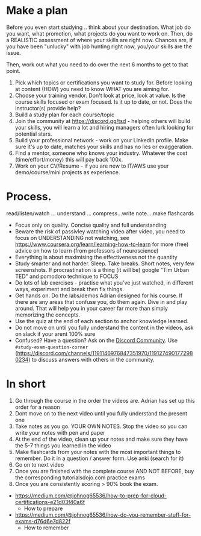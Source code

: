
# Make a plan
Before you even start studying .. think about your destination. What job do you want, what promotion, what projects do you want to work on. Then, do a REALISTIC assessment of where your skills are right now. Chances are, if you have been "unlucky" with job hunting right now, you/your skills are the issue.

Then, work out what you need to do over the next 6 months to get to that point.

1. Pick which topics or certifications you want to study for. Before looking at content (HOW) you need to know WHAT you are aiming for.
2. Choose your training vendor. Don't look at price, look at value. Is the course skills focused or exam focused. Is it up to date, or not. Does the instructor(s) provide help? 
3. Build a study plan for each course/topic
4. Join the community at https://discord.gg/tsd  - helping others will build your skills, you will learn a lot and hiring managers often lurk looking for potential stars.
5. Build your professional network - work on your LinkedIn profile. Make sure it's up to date, matches your skills and has no lies or exaggeration.
6. Find a mentor, someone who knows your industry. Whatever the cost (time/effort/money) this will pay back 100x.
7. Work on your CV/Resume - if you are new to IT/AWS use your demo/course/mini projects as experience.

# Process. 

read/listen/watch ... understand ... compress...write note....make flashcards

* Focus only on quality. Concise quality and full understanding
* Beware the risk of passivley watching video after video, you need to focus on UNDERSTANDING not watching, see https://www.coursera.org/learn/learning-how-to-learn for more (free) advice on how to learn (from professors of neuroscience) 
* Everything is about maximising the effectiveness not the quantity
* Study smarter and not harder. Sleep. Take breaks. Short notes, very few screenshots. If procrastination is a thing (it will be) google "Tim Urban TED" and pomodoro technique to FOCUS
* Do lots of lab exercises - practise what you’ve just watched, in different ways, experiment and break then fix things.
* Get hands on. Do the labs/demos Adrian designed for his course. If there are any areas that confuse you, do them again. Dive in and play around. That will help you in your career far more than simply memorizing the concepts.
* Use the quiz at the end of each section to anchor knowledge learned.
* Do not move on until you fully understand the content in the videos, ask on slack if your arent 100% sure
* Confused? Have a question? Ask on the [Discord Community]((https://discord.com/invite/X94UUn2dc9)). Use `#study-exam-question-corner` (https://discord.com/channels/1191146976847351970/1191274901772980234) to discuss answers with others in the community. 

# In short
1. Go through the course in the order the videos are. Adrian has set up this order for a reason
2. Dont move on to the next video until you fully understand the present one
3. Take notes as you go. YOUR OWN NOTES. Stop the video so you can write your notes with pen and paper
4. At the end of the video, clean up your notes and make sure they have the 5-7 things you learned in the video
6. Make flashcards from your notes with the most important things to remember. Do it in a question / answer form. Use anki (search for it) 
7. Go on to next video
8. Once you are finished with the complete course AND NOT BEFORE, buy the corresponding tutorialsdojo.com practice exams
9. Once you are consistently scoring > 90% book the exam.

* https://medium.com/@johnog65536/how-to-prep-for-cloud-certifications-e21d03f40a6f 
  * How to prepare
* https://medium.com/@johnog65536/how-do-you-remember-stuff-for-exams-d76d6e7d822f
  * How to remember  

